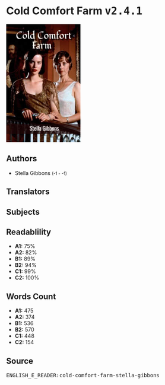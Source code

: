 # Cold Comfort Farm <kbd>v2.4.1</kbd>

![](./cover.medium.jpg "")

## Authors


 - Stella Gibbons <small>(-1 - -1)</small>

## Translators



## Subjects



## Readablility


 - **A1:** 75%
 - **A2:** 82%
 - **B1:** 89%
 - **B2:** 94%
 - **C1:** 99%
 - **C2:** 100%

## Words Count


 - **A1:** 475
 - **A2:** 374
 - **B1:** 536
 - **B2:** 570
 - **C1:** 448
 - **C2:** 154

## Source


<kbd>ENGLISH_E_READER:cold-comfort-farm-stella-gibbons</kbd>
